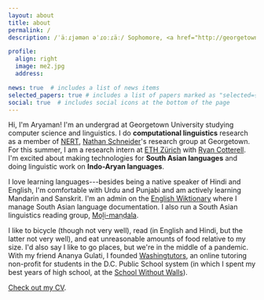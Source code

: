 ```yaml
---
layout: about
title: about
permalink: /
description: /ˈäːɾjəmən əˈɾoːɾäː/ Sophomore, <a href="http://georgetown.edu/">Georgetown University</a>

profile:
  align: right
  image: me2.jpg
  address: 

news: true  # includes a list of news items
selected_papers: true # includes a list of papers marked as "selected={true}"
social: true  # includes social icons at the bottom of the page
---
```


Hi, I'm Aryaman! I'm an undergrad at Georgetown University studying computer science and linguistics. I do **computational linguistics** research as a member of [NERT](http://nert.georgetown.edu/), [Nathan Schneider](http://people.cs.georgetown.edu/nschneid/)'s research group at Georgetown. For this summer, I am a research intern at [ETH Zürich](https://ethz.ch/en.html) with [Ryan Cotterell](https://rycolab.io/). I'm excited about making technologies for **South Asian languages** and doing linguistic work on **Indo-Aryan languages**.

I love learning languages---besides being a native speaker of Hindi and English, I'm comfortable with Urdu and Punjabi and am actively learning Mandarin and Sanskrit. I'm an admin on the [English Wiktionary](https://en.wiktionary.org/wiki/User:AryamanA) where I manage South Asian language documentation. I also run a South Asian linguistics reading group, [Moḻi-maṇḍala](https://aryamanarora.github.io/moli-mandala/).

I like to bicycle (though not very well), read (in English and Hindi, but the latter not very well), and eat unreasonable amounts of food relative to my size. I'd also say I like to go places, but we're in the middle of a pandemic. With my friend Ananya Gulati, I founded [Washingtutors](http://washingtutors.org/), an online tutoring non-profit for students in the D.C. Public School system (in which I spent my best years of high school, at the [School Without Walls](https://www.swwhs.org/)).

[Check out my CV](/assets/cv.pdf).